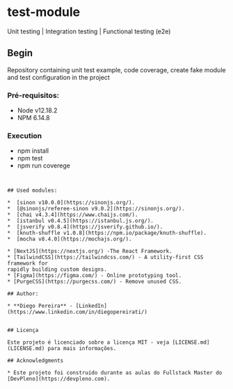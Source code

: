 # test-module
 Unit testing | Integration testing | Functional testing (e2e)

## Begin

Repository containing unit test example, code coverage, create fake module and test configuration in the project

### Pré-requisitos:

*  Node v12.18.2
*  NPM 6.14.8

### Execution

*  npm install
*  npm test
*  npm run coverege
```


## Used modules:

*  [sinon v10.0.0](https://sinonjs.org/).
*  [@sinonjs/referee-sinon v9.0.2](https://sinonjs.org/).
*  [chai v4.3.4](https://www.chaijs.com/).
*  [istanbul v0.4.5](https://istanbul.js.org/).
*  [jsverify v0.8.4](https://jsverify.github.io/).
*  [knuth-shuffle v1.0.8](https://npm.io/package/knuth-shuffle).
*  [mocha v8.4.0](https://mochajs.org/).

* [NextJS](https://nextjs.org/) -The React Framework.
* [TailwindCSS](https://tailwindcss.com/) - A utility-first CSS framework for
rapidly building custom designs.
* [Figma](https://figma.com/) - Online prototyping tool.
* [PurgeCSS](https://purgecss.com/) - Remove unused CSS. 

## Author:

* **Diego Pereira** - [LinkedIn](https://www.linkedin.com/in/diegopereirati/)


## Licença

Este projeto é licenciado sobre a licença MIT - veja [LICENSE.md](LICENSE.md) para mais informações.

## Acknowledgments

* Este projeto foi construído durante as aulas do Fullstack Master do [DevPleno](https://devpleno.com).
